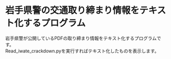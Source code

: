 # 岩手県警の交通取り締まり情報をテキスト化するプログラム
岩手県警が公開しているPDFの取り締まり情報をテキスト化するプログラムです。  
Read_iwate_crackdown.pyを実行すればテキスト化したものを表示します。
